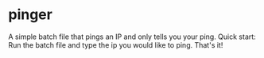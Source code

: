 # pinger
A simple batch file that pings an IP and only tells you your ping.
Quick start: Run the batch file and type the ip you would like to ping. That's it!
